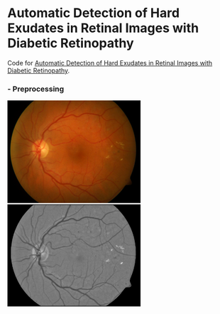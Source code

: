 # Automatic Detection of Hard Exudates in Retinal Images with Diabetic Retinopathy  
Code for [Automatic Detection of Hard Exudates in Retinal Images with Diabetic Retinopathy](https://ieeexplore.ieee.org/abstract/document/8575566).

### - Preprocessing  
<img src="image006.png" width="300">          <img src="Mej-image006.png" width="300">
